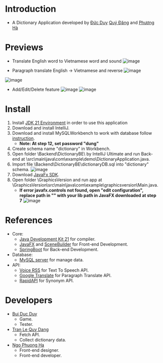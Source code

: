 # Introduction
- A Dictionary Application developed by [Đức Duy](https://github.com/makelete) [Quý Đăng](https://github.com/Kyanlul) and [Phương Hà](https://github.com/HaNgo0104)
# Previews
- Translate English word to Vietnamese word and sound
  ![image](https://user-images.githubusercontent.com/73191554/184791762-c635190e-d33b-41e9-a18f-ccbe8053ffcd.png)

- Paragraph translate English -> Vietnamese and reverse
  ![image](https://user-images.githubusercontent.com/73191554/184791906-a11e0db9-eff6-4f93-baee-979b309359c1.png)

![image](https://user-images.githubusercontent.com/73191554/184792084-48b81db0-180b-4bcb-9056-8772ae968412.png)

- Add/Edit/Delete feature
  ![image](https://user-images.githubusercontent.com/73191554/184792463-a47230e7-e56a-4829-a139-db7a95de9f68.png)
  ![image](https://user-images.githubusercontent.com/73191554/184792496-3a300a2d-a425-4b79-bb07-912309a673db.png)

# Install
1. Install [JDK 21 Environment](https://www.oracle.com/java/technologies/downloads/#jdk21-windows) in order to use this application
2. Download and install IntelliJ.
3. Download and install MySQLWorkbench to work with database follow [instruction](https://www.simplilearn.com/tutorials/mysql-tutorial/mysql-workbench-installation).
    - **Note: At step 12, set password "dung"**
4. Create schema name "dictionary" in Workbench.
5. Open folder \Backend\DictionaryBE\ by IntelliJ Ultimate and run Back-end at \src\main\java\com\example\demo\DictionaryApplication.java.
6. Import file \Backend\DictionaryBE\dictionaryDB.sql into "dictionary" schema.
   ![image](https://user-images.githubusercontent.com/73191554/184803106-20fc4900-0fce-4024-9ae1-4b4365b649ff.png)
7. Download [JavaFx SDK](https://openjfx.io/).
8. Open folder \GraphicsVersion and run app at \GraphicsVersion\src\main\java\com\example\graphicsversion\Main.java.
    - **If error javafx.controls not found, open "edit configuration", replace path in "" with your lib path in JavaFX downloaded at step 7**
      ![image](https://user-images.githubusercontent.com/73191554/184933928-de705e4e-4eef-44c0-9014-714c782ad433.png)

# References
- Core:
    - [Java Development Kit 21](https://www.oracle.com/java/technologies/downloads/#jdk21-windows) for compiler.
    - [JavaFX](https://openjfx.io/) and [SceneBuilder](https://gluonhq.com/products/scene-builder/) for Front-end Development.
    - [SpringBoot](https://spring.io/projects/spring-boot) for Back-end Development.
- Database:
    - [MySQL server](https://www.mysql.com/) for manage data.
- API:
    - [Voice RSS](https://www.voicerss.org/?fbclid=IwAR3uG7pZU4FntVLDIh1ivg4XFrJtzUxSFzkSXiLoa8JMMCsVQWo1Q7Kffng) for Text To Speech API.
    - [Google Translate](https://translate.google.com/) for Paragraph Translate API.
    - [RapidAPI](https://rapidapi.com/) for Synonym API.
# Developers
- [Bui Duc Duy](https://github.com/makelete)
    - Game.
    - Tester.
- [Tran Le Quy Dang](https://github.com/Kyanlul)
    - Fetch API.
    - Collect dictionary data.
- [Ngo Phuong Ha](https://github.com/HaNgo0104)
    - Front-end designer.
    - Front-end developer.